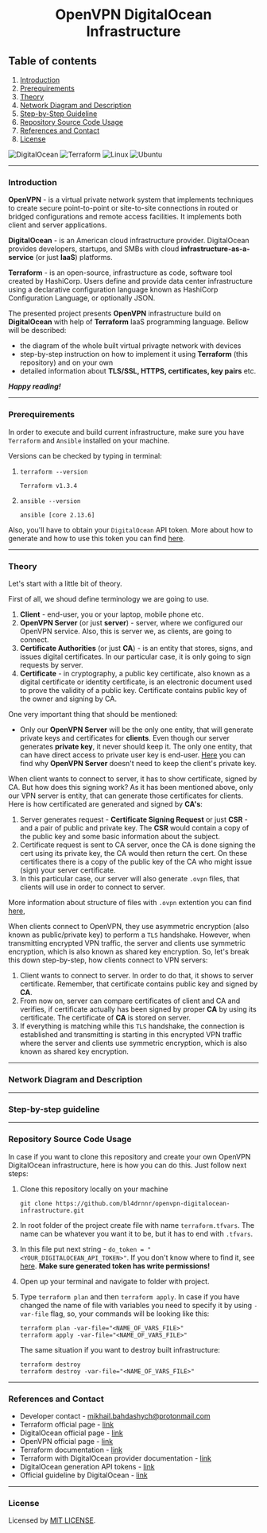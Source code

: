 <h1 align="center">
    OpenVPN DigitalOcean Infrastructure
</h1>

## Table of contents
1. [Introduction](#introduction)
2. [Prerequirements](#prerequirements)
2. [Theory](#theory)
3. [Network Diagram and Description](#network-diagram-and-description)
4. [Step-by-Step Guideline](#step-by-step-guideline)
5. [Repository Source Code Usage](#repository-source-code-usage)
6. [References and Contact](#references-and-contact)
7. [License](#license)

![DigitalOcean](https://img.shields.io/badge/DigitalOcean-%230167ff.svg?style=for-the-badge&logo=digitalOcean&logoColor=white)
![Terraform](https://img.shields.io/badge/terraform-%235835CC.svg?style=for-the-badge&logo=terraform&logoColor=white)
![Linux](https://img.shields.io/badge/Linux-FCC624?style=for-the-badge&logo=linux&logoColor=black)
![Ubuntu](https://img.shields.io/badge/Ubuntu-E95420?style=for-the-badge&logo=ubuntu&logoColor=white)

---

### Introduction

**OpenVPN** - is a virtual private network system that implements techniques to create secure point-to-point or site-to-site connections in routed or bridged configurations and remote access facilities. It implements both client and server applications.

**DigitalOcean** - is an American cloud infrastructure provider. DigitalOcean provides developers, startups, and SMBs with cloud **infrastructure-as-a-service** (or just **IaaS**) platforms.

**Terraform** - is an open-source, infrastructure as code, software tool created by HashiCorp. Users define and provide data center infrastructure using a declarative configuration language known as HashiCorp Configuration Language, or optionally JSON.

The presented project presents **OpenVPN** infrastructure build on **DigitalOcean** with help of **Terraform** IaaS programming language. Bellow will be described:

- the diagram of the whole built virtual privagte network with devices
- step-by-step instruction on how to implement it using **Terraform** (this repository) and on your own
- detailed information about **TLS/SSL, HTTPS, certificates, key pairs** etc.

_**Happy reading!**_

---

### Prerequirements

In order to execute and build current infrastructure, make sure you have `Terraform` and `Ansible` installed on your machine.

Versions can be checked by typing in terminal:

1. `terraform --version`

    ```
    Terraform v1.3.4
    ```

2. `ansible --version`

    ```
    ansible [core 2.13.6]
    ```

Also, you'll have to obtain your `DigitalOcean` API token. More about how to generate and how to use this token you can find [here](#references-and-contact).

---

### Theory

Let's start with a little bit of theory.

First of all, we shoud define terminology we are going to use.

1. **Client** - end-user, you or your laptop, mobile phone etc.
2. **OpenVPN Server** (or just **server**) - server, where we configured our OpenVPN service. Also, this is server we, as clients, are going to connect.
3. **Certificate Authorities** (or just **CA**) - is an entity that stores, signs, and issues digital certificates. In our particular case, it is only going to sign requests by server.
4. **Certificate** - in cryptography, a public key certificate, also known as a digital certificate or identity certificate, is an electronic document used to prove the validity of a public key. Certificate contains public key of the owner and signing by CA.

One very important thing that should be mentioned:
- Only our **OpenVPN Server** will be the only one entity, that will generate private keys and certificates for **clients**. Even though our server generates **private key**, it never should keep it. The only one entity, that can have direct access to private user key is end-user. [Here](https://security.stackexchange.com/questions/264667/why-does-the-openvpn-server-need-to-keep-clients-private-key) you can find why **OpenVPN Server** doesn't need to keep the client's private key.

When client wants to connect to server, it has to show certificate, signed by CA. But how does this signing work? As it has been mentioned above, only our VPN server is entity, that can generate those certificates for clients. Here is how certificated are generated and signed by **CA's**:

1. Server generates request - **Certificate Signing Request** or just **CSR** - and a pair of public and private key. The **CSR** would contain a copy of the public key and some basic information about the subject.
2. Certificate request is sent to CA server, once the CA is done signing the cert using its private key, the CA would then return the cert. On these certificates there is a copy of the public key of the CA who might issue (sign) your server certificate.
3. In this particular case, our server will also generate `.ovpn` files, that clients will use in order to connect to server. 

More information about structure of files with `.ovpn` extention you can find [here](https://serverfault.com/questions/963237/create-own-ovpn-file-from-using-certificate-and-key),

When clients connect to OpenVPN, they use asymmetric encryption (also known as public/private key) to perform a `TLS` handshake. However, when transmitting encrypted VPN traffic, the server and clients use symmetric encryption, which is also known as shared key encryption. So, let's break this down step-by-step, how clients connect to VPN servers:

1. Client wants to connect to server. In order to do that, it shows to server certificate. Remember, that certificate contains public key and signed by **CA**.
2. From now on, server can compare certificates of client and CA and verifies, if certificate actually has been signed by proper **CA** by using its certificate. The certificate of **CA** is stored on server.
3. If everything is matching while this `TLS` handshake, the connection is established and transmitting is starting in this encrypted VPN traffic where the server and clients use symmetric encryption, which is also known as shared key encryption.

---

### Network Diagram and Description

---

### Step-by-step guideline

---

### Repository Source Code Usage

In case if you want to clone this repository and create your own OpenVPN DigitalOcean infrastructure, here is how you can do this.
Just follow next steps:

1. Clone this repository locally on your machine

    ```
    git clone https://github.com/bl4drnnr/openvpn-digitalocean-infrastructure.git
    ```
2. In root folder of the project create file with name `terraform.tfvars`. The name can be whatever you want it to be, but it has to end with `.tfvars`.
3. In this file put next string - `do_token = "<YOUR_DIGITALOCEAN_API_TOKEN>"`. If you don't know where to find it, see [here](https://docs.digitalocean.com/reference/api/create-personal-access-token/). **Make sure generated token has write permissions!**
4. Open up your terminal and navigate to folder with project.
5. Type `terraform plan` and then `terraform apply`. In case if you have changed the name of file with variables you need to specify it by using `-var-file` flag, so, your commands will be looking like this:

    ```
    terraform plan -var-file="<NAME_OF_VARS_FILE>"
    terraform apply -var-file="<NAME_OF_VARS_FILE>"
    ```
    The same situation if you want to destroy built infrastructure:

    ```
    terraform destroy
    terraform destroy -var-file="<NAME_OF_VARS_FILE>"
    ```

---

### References and Contact

- Developer contact - [mikhail.bahdashych@protonmail.com](mailto:mikhail.bahdashych@protonmail.com)
- Terraform official page - [link](https://www.terraform.io/)
- DigitalOcean official page - [link](https://www.digitalocean.com/)
- OpenVPN official page - [link](https://openvpn.net/)
- Terraform documentation - [link](https://developer.hashicorp.com/terraform)
- Terraform with DigitalOcean provider documentation - [link](https://registry.terraform.io/providers/digitalocean/digitalocean/latest/docs)
- DigitalOcean generation API tokens - [link](https://docs.digitalocean.com/reference/api/create-personal-access-token/)
- Official guideline by DigitalOcean - [link](https://www.digitalocean.com/community/tutorials/how-to-set-up-and-configure-an-openvpn-server-on-ubuntu-20-04)

---

### License

Licensed by [MIT LICENSE](LICENSE).
